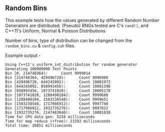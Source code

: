 ## Random Bins

This example tests how the values generated by different Random Number Generators are distributed. (Pseudo) RNGs tested are C's `rand()`, and C++11's Uniform, Normal & Poisson Distributions

Number of bins, type of distribution can be changed from the `random_bins.cu` & `config.cuh` files.

Example output -

```shell
Using C++11's uniform_int_distribution for random generator
Generating 100000000 Test Points
Bin [0, 214748364):      Count 9999014
Bin [214748364, 429496728):      Count 9996900
Bin [429496728, 644245092):      Count 10001972
Bin [644245092, 858993456):      Count 10001196
Bin [858993456, 1073741820):     Count 10005178
Bin [1073741820, 1288490184):    Count 9999688
Bin [1288490184, 1503238548):    Count 9999651
Bin [1503238548, 1717986912):    Count 9997740
Bin [1717986912, 1932735276):    Count 9997622
Bin [1932735276, 2147483640):    Count 10001038
Time for CPU data gen: 5258 milliseconds
Time for map reduce (+free): 21592 milliseconds
Total time: 26851 milliseconds
```
